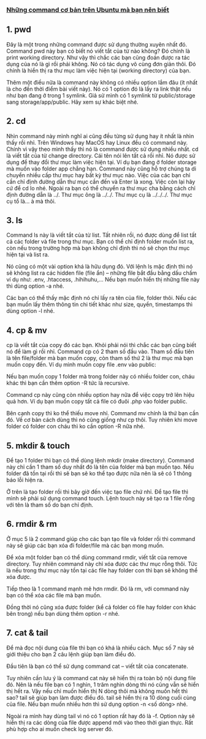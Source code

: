 ### [Những command cơ bản trên Ubuntu mà bạn nên biết](https://vantien.net/kien-thuc-chung/nhung-command-don-gian-tren-ubuntu-ma-ban-nen-biet/)

## 1. pwd
Đây là một trong những command được sử dụng thường xuyên nhất đó. Command pwd này bạn có biết nó viết tắt của từ nào không? Đó chính là print working directory. Như vậy thì chắc các bạn cũng đoán được ra tác dụng của nó là gì rồi phải không. Nó có tác dụng vô cùng đơn giản thôi. Đó chính là hiển thị ra thư mục làm việc hiện tại (working directory) của bạn.


Thêm một điều nữa là command này không có nhiều option lắm đâu (ít nhất là cho đến thời điểm bài viết này). Nó có 1 option đó là lấy ra link thật nếu như bạn đang ở trong 1 symlink. Giả sử mình có 1 symlink từ public/storage sang storage/app/public. Hãy xem sự khác biệt nhé.

## 2. cd
Nhìn command này mình nghĩ ai cũng đều từng sử dụng hay ít nhất là nhìn thấy rồi nhỉ. Trên Windows hay MacOS hay Linux đều có command này. Chính vì vậy theo mình thấy thì nó là command được sử dụng nhiều nhất. cd là viết tắt của từ change directory. Cái tên nói lên tất cả rồi nhỉ. Nó được sử dụng để thay đổi thư mục làm việc hiện tại. Ví dụ bạn đang ở folder storage mà muốn vào folder app chẳng hạn.
Command này cũng hỗ trợ chúng ta di chuyển nhiều cấp thư mục hay bất kỳ thư mục nào. Việc của các bạn chỉ cần chỉ định đường dẫn thư mục cần đến và Enter là xong. Việc còn lại hãy cứ để cd lo nhé.
Ngoài ra bạn có thể chuyển ra thư mục cha bằng cách chỉ định đường dẫn là ../. Thư mục ông là ../../. Thư mục cụ là ../../../. Thư mục cụ tổ là… à mà thôi.

## 3. ls
Command ls này là viết tắt của từ list. Tất nhiên rồi, nó được dùng để list tất cả các folder và file trong thư mục. Bạn có thể chỉ định folder muốn list ra, còn nếu trong trường hợp mà bạn không chỉ định thì nó sẽ chọn thư mục hiện tại và list ra.

Nó cũng có một vài option khá là hữu dụng đó. Với lệnh ls mặc định thì nó sẽ không list ra các hidden file (file ẩn) – những file bắt đầu bằng dấu chấm ví dụ như: .env, .htaccess, .hihihuhu,… Nếu bạn muốn hiển thị những file này thì dùng option -a nhé.

Các bạn có thể thấy mặc định nó chỉ lấy ra tên của file, folder thôi. Nếu các bạn muốn lấy thêm thông tin chi tiết khác như size, quyền, timestamps thì dùng option -l nhé.


## 4. cp & mv
cp là viết tắt của copy đó các bạn. Khỏi phải nói thì chắc các bạn cũng biết nó để làm gì rồi nhỉ. Command cp có 2 tham số đầu vào. Tham số đầu tiên là tên file/folder mà bạn muốn copy, còn tham số thứ 2 là thư mục mà bạn muốn copy đến. Ví dụ mình muốn copy file .env vào public:

Nếu bạn muốn copy 1 folder mà trong folder này có nhiều folder con, cháu khác thì bạn cần thêm option -R tức là recursive.

Command cp này cũng còn nhiều option hay nữa để việc copy trở lên hiệu quả hơn. Ví dụ bạn muốn copy tất cả file có đuôi .php vào folder public.

Bên cạnh copy thì ko thể thiếu move nhỉ. Command mv chính là thứ bạn cần đó. Về cơ bản cách dùng thì nó cũng giống như cp thôi. Tuy nhiên khi move folder có folder con cháu thì ko cần option -R nữa nhé.

## 5. mkdir & touch
Để tạo 1 folder thì bạn có thể dùng lệnh mkdir (make directory). Command này chỉ cần 1 tham số duy nhất đó là tên của folder mà bạn muốn tạo. Nếu folder đã tồn tại rồi thì sẽ bạn sẽ ko thể tạo được nữa nên là sẽ có 1 thông báo lỗi hiện ra.

Ở trên là tạo folder rồi thì bây giờ đến việc tạo file chứ nhỉ. Để tạo file thì mình sẽ phải sử dụng command touch. Lệnh touch này sẽ tạo ra 1 file rỗng với tên là tham số do bạn chỉ định.

## 6. rmdir & rm
Ở mục 5 là 2 command giúp cho các bạn tạo file và folder rồi thì command này sẽ giúp các bạn xóa đi folder/file mà các bạn mong muốn.

Để xóa một folder bạn có thể dùng command rmdir, viết tắt của remove directory. Tuy nhiên command này chỉ xóa được các thư mục rỗng thôi. Tức là nếu trong thư mục này tồn tại các file hay folder con thì bạn sẽ không thể xóa được.

Tiếp theo là 1 command mạnh mẽ hơn rmdir. Đó là rm, với command này bạn có thể xóa các file mà bạn muốn.

Đồng thời nó cũng xóa được folder (kể cả folder có file hay folder con khác bên trong) nếu bạn dùng thêm option -r nhé.

## 7. cat & tail
Để mà đọc nội dung của file thì bạn có khá là nhiều cách. Mục số 7 này sẽ giới thiệu cho bạn 2 câu lệnh giúp bạn làm điều đó.

Đầu tiên là bạn có thể sử dụng command cat – viết tắt của concatenate.

Tuy nhiên cần lưu ý là command cat này sẽ hiển thị ra toàn bộ nội dung file đó. Nên là nếu file bạn có 1 nghìn, 1 trăm nghìn dòng thì nó cũng vẫn sẽ hiển thị hết ra. Vậy nếu chỉ muốn hiển thị N dòng thôi mà không muốn hết thì sao? tail sẽ giúp bạn làm được điều đó. tail sẽ hiển thị ra 10 dòng cuối cùng của file. Nếu bạn muốn nhiều hơn thì sử dụng option -n <số dòng> nhé.

Ngoài ra mình hay dùng tail vì nó có 1 option rất hay đó là -f. Option này sẽ hiển thị ra các dòng của file được append mới vào theo thời gian thực. Rất phù hợp cho ai muốn check log server đó.